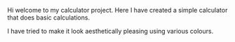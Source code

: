 Hi welcome to my calculator project. Here I have created a simple calculator that does basic calculations.

I have tried to make it look aesthetically pleasing using various colours. 
